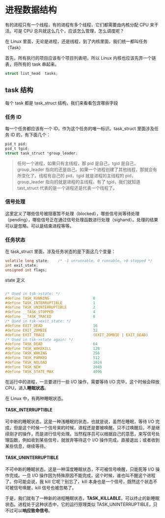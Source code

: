 # 进程数据结构

有的进程只有一个线程，有的进程有多个线程，它们都需要由内核分配 CPU 来干活。可是 CPU 总共就这么几个，应该怎么管理，怎么调度呢？

在 Linux 里面，无论是进程，还是线程，到了内核里面，我们统一都叫任务（Task）

首先，所有执行的项目应该有个项目列表吧，所以 Linux 内核也应该先弄一个链表，将所有的 task 串起来。

```c
struct list_head  tasks;
```

## task 结构

每个 task 都是 task_struct 结构，我们来看看包含哪些字段

### 任务 ID

每一个任务都应该有一个 ID，作为这个任务的唯一标识。task_struct 里面涉及任务 ID 的，有下面几个：

```c
pid_t pid;
pid_t tgid;
struct task_struct *group_leader;
```

> 任何一个进程，如果只有主线程，那 pid 是自己，tgid 是自己，group_leader 指向的还是自己。如果一个进程创建了其他线程，那就会有所变化了。线程有自己的 pid，tgid 就是进程的主线程的 pid，group_leader 指向的就是进程的主线程。有了 tgid，我们就知道 tast_struct 代表的是一个进程还是代表一个线程了。

### 信号处理

这里定义了哪些信号被阻塞暂不处理（blocked），哪些信号尚等待处理（pending），哪些信号正在通过信号处理函数进行处理（sighand）。处理的结果可以是忽略，可以是结束进程等等。

### 任务状态

在 task_struct 里面，涉及任务状态的是下面这几个变量：

```c
volatile long state;    /* -1 unrunnable, 0 runnable, >0 stopped */
int exit_state;
unsigned int flags;
```

state 定义

```c

/* Used in tsk->state: */
#define TASK_RUNNING                    0
#define TASK_INTERRUPTIBLE              1
#define TASK_UNINTERRUPTIBLE            2
#define __TASK_STOPPED                  4
#define __TASK_TRACED                   8
/* Used in tsk->exit_state: */
#define EXIT_DEAD                       16
#define EXIT_ZOMBIE                     32
#define EXIT_TRACE                      (EXIT_ZOMBIE | EXIT_DEAD)
/* Used in tsk->state again: */
#define TASK_DEAD                       64
#define TASK_WAKEKILL                   128
#define TASK_WAKING                     256
#define TASK_PARKED                     512
#define TASK_NOLOAD                     1024
#define TASK_NEW                        2048
#define TASK_STATE_MAX                  4096
```

在运行中的进程，一旦要进行一些 I/O 操作，需要等待 I/O 完毕，这个时候会释放 CPU，进入**睡眠状态**。

在 Linux 中，有两种睡眠状态。

#### TASK_INTERRUPTIBLE

可中断的睡眠状态。这是一种浅睡眠的状态，也就是说，虽然在睡眠，等待 I/O 完成，但是这个时候一个信号来的时候，进程还是要被唤醒。只不过唤醒后，不是继续刚才的操作，而是进行信号处理。当然程序员可以根据自己的意愿，来写信号处理函数，例如收到某些信号，就放弃等待这个 I/O 操作完成，直接退出；或者收到某些信息，继续等待。

#### TASK_UNINTERRUPTIBLE

不可中断的睡眠状态。这是一种深度睡眠状态，不可被信号唤醒，只能死等 I/O 操作完成。一旦 I/O 操作因为特殊原因不能完成，这个时候，谁也叫不醒这个进程了。你可能会说，我 kill 它呢？别忘了，kill 本身也是一个信号，既然这个状态不可被信号唤醒，kill 信号也被忽略了。

于是，我们就有了一种新的进程睡眠状态，**TASK_KILLABLE**，可以终止的新睡眠状态。进程处于这种状态中，它的运行原理类似 TASK_UNINTERRUPTIBLE，只不过可以**响应致命信号**。
